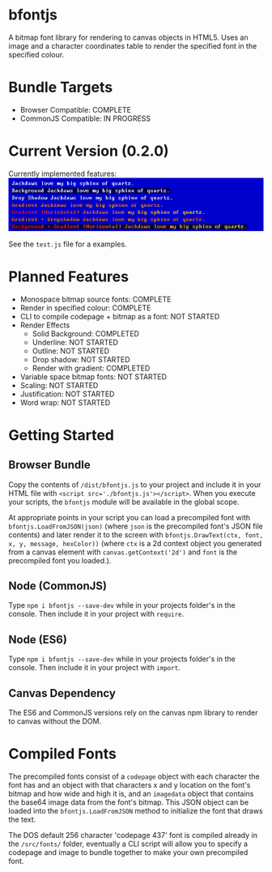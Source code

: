 # bfontjs

A bitmap font library for rendering to canvas objects in HTML5.  Uses an image and a character coordinates table to render the specified font in the specified colour.

# Bundle Targets

- Browser Compatible: COMPLETE
- CommonJS Compatible: IN PROGRESS

# Current Version (0.2.0)

Currently implemented features:
![Features Sample](sample.png)

See the `test.js` file for a examples.

# Planned Features

- Monospace bitmap source fonts: COMPLETE
- Render in specified colour: COMPLETE
- CLI to compile codepage + bitmap as a font: NOT STARTED
- Render Effects
    - Solid Background: COMPLETED
    - Underline: NOT STARTED
    - Outline: NOT STARTED
    - Drop shadow: NOT STARTED
    - Render with gradient: COMPLETED
- Variable space bitmap fonts: NOT STARTED
- Scaling: NOT STARTED
- Justification: NOT STARTED
- Word wrap: NOT STARTED

# Getting Started

## Browser Bundle

Copy the contents of `/dist/bfontjs.js` to your project and include it in your HTML file with `<script src='./bfontjs.js'></script>`.  When you execute your scripts, the `bfontjs` module will be available in the global scope.

At appropriate points in your script you can load a precompiled font with `bfontjs.LoadFromJSON(json)` (where `json` is the precompiled font's JSON file contents) and later render it to the screen with `bfontjs.DrawText(ctx, font, x, y, message, hexColor))` (where `ctx` is a 2d context object you generated from a canvas element with `canvas.getContext('2d')` and `font` is the precompiled font you loaded.).

## Node (CommonJS)

Type `npm i bfontjs --save-dev` while in your projects folder's in the console.  Then include it in your project with `require`.

## Node (ES6)

Type `npm i bfontjs --save-dev` while in your projects folder's in the console.  Then include it in your project with `import`.

## Canvas Dependency

The ES6 and CommonJS versions rely on the canvas npm library to render to canvas without the DOM.

# Compiled Fonts

The precompiled fonts consist of a `codepage` object with each character the font has and an object with that characters x and y location on the font's bitmap and how wide and high it is, and an `imagedata` object that contains the base64 image data from the font's bitmap.  This JSON object can be loaded into the `bfontjs.LoadFromJSON` method to initialize the font that draws the text.

The DOS default 256 character 'codepage 437' font is compiled already in the `/src/fonts/` folder, eventually a CLI script will allow you to specify a codepage and image to bundle together to make your own precompiled font.